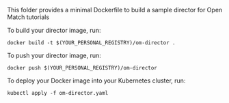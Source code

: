 This folder provides a minimal Dockerfile to build a sample director for Open Match tutorials

To build your director image, run:
```
docker build -t $(YOUR_PERSONAL_REGISTRY)/om-director .
```

To push your director image, run:
```
docker push $(YOUR_PERSONAL_REGISTRY)/om-director
```

To deploy your Docker image into your Kubernetes cluster, run:
```
kubectl apply -f om-director.yaml
```
